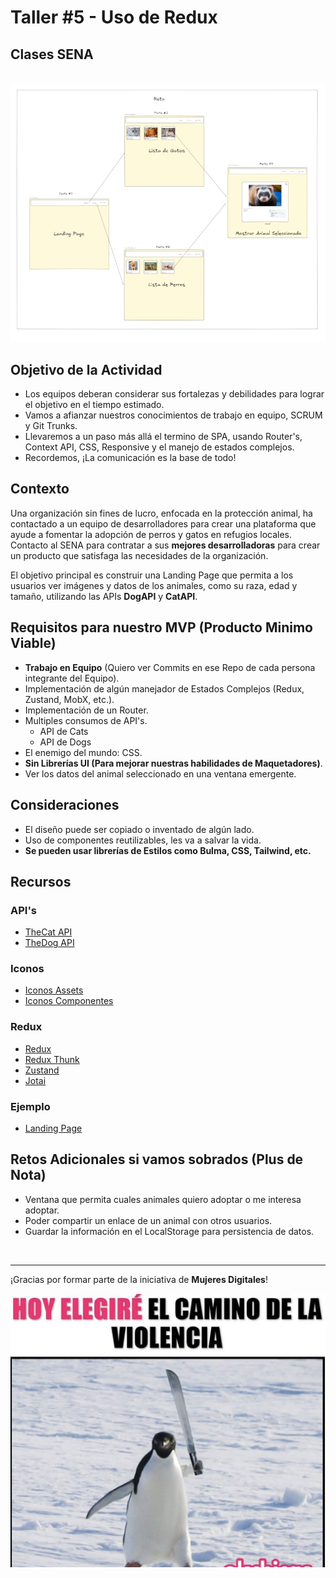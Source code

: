# Taller #5 - Uso de Redux

## Clases SENA

<br />

<div align="center">
  <img src="./image/vet.png" alt="Referencia Visual" />
</div>

## Objetivo de la Actividad

- Los equipos deberan considerar sus fortalezas y debilidades para lograr el objetivo en el tiempo estimado.
- Vamos a afianzar nuestros conocimientos de trabajo en equipo, SCRUM y Git Trunks.
- Llevaremos a un paso más allá el termino de SPA, usando Router's, Context API, CSS, Responsive y el manejo de estados complejos.
- Recordemos, ¡La comunicación es la base de todo!

## Contexto

Una organización sin fines de lucro, enfocada en la protección animal, ha contactado a un equipo de desarrolladores para crear una plataforma que ayude a fomentar la adopción de perros y gatos en refugios locales. Contacto al SENA para contratar a sus **mejores desarrolladoras** para crear un producto que satisfaga las necesidades de la organización.

El objetivo principal es construir una Landing Page que permita a los usuarios ver imágenes y datos de los animales, como su raza, edad y tamaño, utilizando las APIs **DogAPI** y **CatAPI**.

## Requisitos para nuestro MVP (Producto Minimo Viable)

- **Trabajo en Equipo** (Quiero ver Commits en ese Repo de cada persona integrante del Equipo).
- Implementación de algún manejador de Estados Complejos (Redux, Zustand, MobX, etc.).
- Implementación de un Router.
- Multiples consumos de API's.
  - API de Cats
  - API de Dogs
- El enemigo del mundo: CSS.
- **Sin Librerías UI (Para mejorar nuestras habilidades de Maquetadores)**.
- Ver los datos del animal seleccionado en una ventana emergente.

## Consideraciones

- El diseño puede ser copiado o inventado de algún lado.
- Uso de componentes reutilizables, les va a salvar la vida.
- **Se pueden usar librerías de Estilos como Bulma, CSS, Tailwind, etc.**

## Recursos

### API's

- [TheCat API](https://thecatapi.com/)
- [TheDog API](https://thedogapi.com/)

### Iconos

- [Iconos Assets](https://www.flaticon.com/es/search?word=like&style=flat)
- [Iconos Componentes](https://react-icons.github.io/react-icons/)

### Redux

- [Redux](https://redux.js.org/)
- [Redux Thunk](https://github.com/reduxjs/redux-thunk)
- [Zustand](https://zustand-demo.pmnd.rs/)
- [Jotai](https://jotai.org/)

### Ejemplo

- [Landing Page](https://co.pinterest.com/pin/203436108163035571/)

## Retos Adicionales si vamos sobrados (Plus de Nota)

- Ventana que permita cuales animales quiero adoptar o me interesa adoptar.
- Poder compartir un enlace de un animal con otros usuarios.
- Guardar la información en el LocalStorage para persistencia de datos.

<br />

---

¡Gracias por formar parte de la iniciativa de **Mujeres Digitales**!

<div align="center">
  <img src="./image/image.png" alt="Hunger Games" />
</div>
